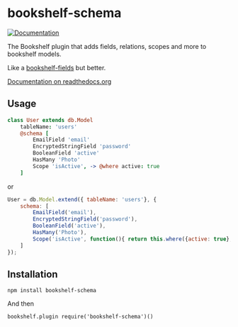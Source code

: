 bookshelf-schema
================

[![Documentation](https://readthedocs.org/projects/bookshelf-schema/badge/)](http://bookshelf-schema.readthedocs.org/)

The Bookshelf plugin that adds fields, relations, scopes and more to bookshelf models.

Like a [bookshelf-fields](https://github.com/bogus34/bookshelf-fields) but better.

[Documentation on readthedocs.org](http://bookshelf-schema.readthedocs.org/)

Usage
-----

```coffee
class User extends db.Model
    tableName: 'users'
    @schema [
        EmailField 'email'
        EncryptedStringField 'password'
        BooleanField 'active'
        HasMany 'Photo'
        Scope 'isActive', -> @where active: true
    ]
```

or

```javascript
User = db.Model.extend({ tableName: 'users'}, {
    schema: [
        EmailField('email'),
        EncryptedStringField('password'),
        BooleanField('active'),
        HasMany('Photo'),
        Scope('isActive', function(){ return this.where({active: true}; }))
    ]
});
```

Installation
------------

`npm install bookshelf-schema`

And then 

`bookshelf.plugin require('bookshelf-schema')()`
